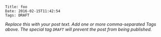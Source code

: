     Title: foo
    Date: 2016-02-15T11:42:54
    Tags: DRAFT

_Replace this with your post text. Add one or more comma-separated
Tags above. The special tag `DRAFT` will prevent the post from being
published._

<!-- more -->
